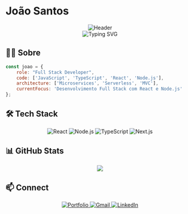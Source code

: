# João Santos

<div align="center">
  <img src="https://capsule-render.vercel.app/api?type=waving&color=gradient&customColorList=12&height=150&section=header&text=Joao%20Santos&fontSize=70&fontAlignY=35&animation=twinkling" alt="Header" />
</div>

<div align="center">
  <img src="https://readme-typing-svg.herokuapp.com?font=Fira+Code&weight=500&size=35&pause=1000&color=6AD3AC&center=true&vCenter=true&random=false&width=600&height=70&lines=Full+Stack+Developer;Web+Developer;Open+Source+Enthusiast" alt="Typing SVG" />
</div>

## 👨‍💻 Sobre

```javascript
const joao = {
    role: "Full Stack Developer",
    code: ['JavaScript', 'TypeScript', 'React', 'Node.js'],
    architecture: ['Microservices', 'Serverless', 'MVC'],
    currentFocus: 'Desenvolvimento Full Stack com React e Node.js'
};
```

## 🛠️ Tech Stack

<div align="center">
  <img src="https://img.shields.io/badge/React-20232A?style=for-the-badge&logo=react&logoColor=61DAFB" alt="React" />
  <img src="https://img.shields.io/badge/Node.js-43853D?style=for-the-badge&logo=node.js&logoColor=white" alt="Node.js" />
  <img src="https://img.shields.io/badge/TypeScript-007ACC?style=for-the-badge&logo=typescript&logoColor=white" alt="TypeScript" />
  <img src="https://img.shields.io/badge/Next.js-000000?style=for-the-badge&logo=next.js&logoColor=white" alt="Next.js" />
</div>

## 📊 GitHub Stats

<div align="center">
  <img src="https://github-readme-stats.vercel.app/api?username=JoaoSantosCodes&show_icons=true&theme=dracula&include_all_commits=true&count_private=true"/>
</div>

## 📫 Connect

<div align="center">
  <a href="https://joaosantos.dev" target="_blank">
    <img src="https://img.shields.io/badge/Portfolio-000000?style=for-the-badge&logo=About.me&logoColor=white" alt="Portfolio" />
  </a>
  <a href="mailto:joaosantos.dev@gmail.com">
    <img src="https://img.shields.io/badge/Gmail-D14836?style=for-the-badge&logo=gmail&logoColor=white" alt="Gmail" />
  </a>
  <a href="https://linkedin.com/in/joaosantosdev">
    <img src="https://img.shields.io/badge/LinkedIn-0077B5?style=for-the-badge&logo=linkedin&logoColor=white" alt="LinkedIn" />
  </a>
</div>
